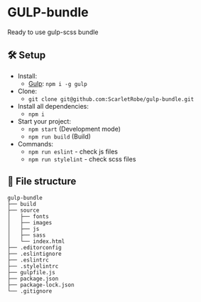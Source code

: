 # GULP-bundle
Ready to use gulp-scss bundle

## :hammer_and_wrench: Setup

* Install:
    * [Gulp](https://gulpjs.com/): ```npm i -g gulp```
* Clone:
    * ```git clone git@github.com:ScarletRobe/gulp-bundle.git```
* Install all dependencies: 
    * ```npm i```
* Start your project:
    * ```npm start``` (Development mode)
    * ```npm run build``` (Build)
* Commands:
    * ```npm run eslint``` - check js files
    * ```npm run stylelint``` - check scss files

## :open_file_folder: File structure

```
gulp-bundle
├── build
├── source
│   ├── fonts
│   ├── images
│   ├── js
│   ├── sass
│   └── index.html
├── .editorconfig
├── .eslintignore
├── .eslintrc
├── .stylelintrc
├── gulpfile.js
├── package.json
├── package-lock.json
└── .gitignore
```
